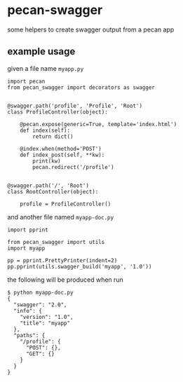 # pecan-swagger
some helpers to create swagger output from a pecan app

## example usage

given a file name `myapp.py`

    import pecan
    from pecan_swagger import decorators as swagger


    @swagger.path('profile', 'Profile', 'Root')
    class ProfileController(object):

        @pecan.expose(generic=True, template='index.html')
        def index(self):
            return dict()

        @index.when(method='POST')
        def index_post(self, **kw):
            print(kw)
            pecan.redirect('/profile')


    @swagger.path('/', 'Root')
    class RootController(object):

        profile = ProfileController()

and another file named `myapp-doc.py`

    import pprint

    from pecan_swagger import utils
    import myapp

    pp = pprint.PrettyPrinter(indent=2)
    pp.pprint(utils.swagger_build('myapp', '1.0'))


the following will be produced when run

    $ python myapp-doc.py
    {
      "swagger": "2.0",
      "info": {
        "version": "1.0",
        "title": "myapp"
      },
      "paths": {
        "/profile": {
          "POST": {},
          "GET": {}
        }
      }
    }
